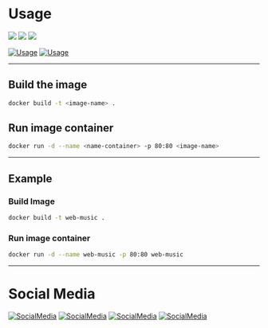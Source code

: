 # Usage
<img src="https://img.shields.io/badge/HTML5-E34F26?style=for-the-badge&logo=html5&logoColor=white">

<img src="https://img.shields.io/badge/CSS3-1572B6?style=for-the-badge&logo=css3&logoColor=white">

<img src="https://img.shields.io/badge/JavaScript-323330?style=for-the-badge&logo=javascript&logoColor=F7DF1E">

[![Usage](https://skillicons.dev/icons?i=bootstrap)](https://getbootstrap.com/) [![Usage](https://skillicons.dev/icons?i=docker)](https://docs.docker.com/manuals/)

---

## Build the image
```bash
docker build -t <image-name> .
```

## Run image container
```bash
docker run -d --name <name-container> -p 80:80 <image-name>
```

---

## Example
### Build Image
```bash
docker build -t web-music .
```
### Run image container
```bash
docker run -d --name web-music -p 80:80 web-music
```

---
# Social Media
[![SocialMedia](https://skillicons.dev/icons?i=instagram)](https://instagram.com/bimaaxt) [![SocialMedia](https://skillicons.dev/icons?i=twitter)](https://twitter.com/bimaav23) [![SocialMedia](https://skillicons.dev/icons?i=github)](https://github.com/BimaARV/) [![SocialMedia](https://skillicons.dev/icons?i=linkedin)](https://www.linkedin.com/in/dewangga-bima/)